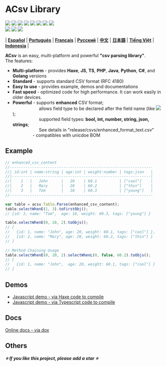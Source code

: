 ACsv Library
================
[![](https://img.shields.io/badge/support-haxe-blue)](https://github.com/amin2312/ACsv/tree/main/src/haxe) 
[![](https://img.shields.io/badge/support-javascript-blue)](https://github.com/amin2312/ACsv/tree/main/src/javascript) 
[![](https://img.shields.io/badge/support-typescript-blue)](https://github.com/amin2312/ACsv/tree/main/src/typescript) 
[![](https://img.shields.io/badge/support-php-blue)](https://github.com/amin2312/ACsv/tree/main/src/php) 
[![](https://img.shields.io/badge/support-java-blue)](https://github.com/amin2312/ACsv/tree/main/src/java) 
[![](https://img.shields.io/badge/support-python-blue)](https://github.com/amin2312/ACsv/tree/main/src/python) 
[![](https://img.shields.io/badge/support-c%23-blue)](https://github.com/amin2312/ACsv/tree/main/src/csharp)
[![](https://img.shields.io/badge/support-golang-blue)](https://github.com/amin2312/ACsv/tree/main/src/csharp)  
[![](https://img.shields.io/badge/csv-parsing-green)](https://github.com/amin2312/ACsv/tree/main/src/python) 
[![](https://img.shields.io/badge/csv-standard-green)](https://github.com/amin2312/ACsv/tree/main/src/python) 
[![](https://img.shields.io/badge/csv-enhanced-red)](https://github.com/amin2312/ACsv/tree/main/src/python)  
  
| **[Español](languages/espa%C3%B1ol.md)** | **[Portugués](languages/portugués.md)** | **[Français](languages/fran%C3%A7ais.md)** | **[Русский](languages/русский.md)** | **[中文](languages/中文.md)** | **[日本語](languages/日本語.md)** | **[Tiếng Việt](languages/tiếng_việt.md)** | **[Indonesia](languages/indonesia.md)** |  
  
**ACsv** is an easy, multi-platform and powerful **"csv parsing library"**.  
The features:
* **Multi-platform** - provides **Haxe**, **JS**, **TS**, **PHP**, **Java**, **Python**, **C#**, and **Golang** versions
* **Standard** - supports standard CSV format (RFC 4180)
* **Easy to use** - provides example, demos and documentations
* **Fast speed** - optimized code for high performance. It can work easily in older devices.
* **Powerful** - supports **enhanced** CSV format;  
&emsp;&emsp;&emsp;&emsp;&emsp;&emsp;allows field type to be declared after the field name (like [![](https://img.shields.io/badge/name-:string-blue)]());  
&emsp;&emsp;&emsp;&emsp;&emsp;&emsp;supported field types: **bool, int, number, string, json, strings**;  
&emsp;&emsp;&emsp;&emsp;&emsp;&emsp;See details in "release/csvs/enhanced_format_text.csv"  
&emsp;&emsp;&emsp;&emsp;&nbsp;&nbsp;- compatibles with unicdoe BOM
  
Example
----------------
```javascript
// enhanced_csv_content
//----------------------------------------------------------------
//| id:int | name:string | age:int | weight:number | tags:json   |
//|--------------------------------------------------------------|
//|    1   |   John      |   20    | 60.1          | ["cool"]    |
//|    2   |   Mary      |   20    | 60.2          | ["thin"]    |
//|    3   |   Tom       |   18    | 60.3          | ["young"]   |
//----------------------------------------------------------------

var table = acsv.Table.Parse(enhanced_csv_content);
table.selectWhenE(1, 3).toFirstObj();
// {id: 3, name: "Tom",  age: 18, weight: 60.3, tags: ["young"] }

table.selectWhenE(0, 20, 2).toObjs();
// [ 
//   {id: 1, name: "John", age: 20, weight: 60.1, tags: ["cool"] }, 
//   {id: 2, name: "Mary", age: 20, weight: 60.2, tags: ["thin"] }
// ]

// Method Chaining Usage
table.selectWhenE(0, 20, 2).selectWhenL(0, false, 60.2).toObjs();
// [ 
//   {id: 1, name: "John",  age: 20, weight: 60.1, tags: ["cool"] }
// ]
```

Demos 
----------------
* [Javascript demo - via Haxe code to compile](https://amin2312.github.io/ACsv/release/js/demo.html)
* [Javascript demo - via Typescript code to compile](https://amin2312.github.io/ACsv/release/ts/demo.html)

Docs
----------------
[Online docs - via dox](https://amin2312.github.io/ACsv/release/docs/hx/index.html)

Others
----------------
***⭐ If you like this project, please add a star ⭐***
